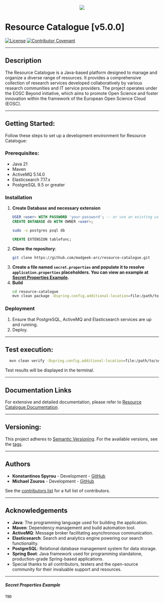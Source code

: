 <div align="center">
  <img src='https://eosc.eu/wp-content/uploads/2024/02/EOSC-Beyond-logo.png'></img>
</div>

# Resource Catalogue [v5.0.0]

[![License](https://img.shields.io/badge/license-Apache%202.0-blue.svg)](LICENSE)
[![Contributor Covenant](https://img.shields.io/badge/Contributor%20Covenant-2.1-4baaaa.svg)](CODE_OF_CONDUCT.md)

---

## Description
The Resource Catalogue is a Java-based platform designed to manage and organize a diverse range of resources. 
It provides a comprehensive collection of research services developed collaboratively by various research communities 
and IT service providers. The project operates under the EOSC Beyond initiative, which aims to promote Open Science 
and foster innovation within the framework of the European Open Science Cloud (EOSC).

---

## Getting Started:

Follow these steps to set up a development environment for Resource Catalogue:

### Prerequisites:

* Java 21
* Maven
* ActiveMQ 5.14.0
* Elasticsearch 7.17.x
* PostgreSQL 9.5 or greater

### Installation

1. **Create Database and necessary extension**
   ```sql
   USER <user> WITH PASSWORD 'your-password'; -- or use an existing user
   CREATE DATABASE db WITH OWNER <user>;
   ```
   ```bash
   sudo -u postgres psql db
   ```
   ```sql
   CREATE EXTENSION tablefunc;
   ```
2. **Clone the repository**:
   ```bash
   git clone https://github.com/madgeek-arc/resource-catalogue.git
   ```
3. **Create a file named `secret.properties` and populate it to resolve `application.properties` placeholders.
   You can view an example at [Secret Properties Example](#Secret-Properties-Example).**
4. **Build**
   ```bash
   cd resource-catalogue
   mvn clean package -Dspring.config.additional-location=file:/path/to/secret.properties -P beyond
   ```

### Deployment

1. Ensure that PostgreSQL, ActiveMQ and Elasticsearch services are up and running.
2. Deploy.

---

## Test execution:
```bash
  mvn clean verify -Dspring.config.additional-location=file:/path/to/secret.properties
```
Test results will be displayed in the terminal.

---

## Documentation Links
For extensive and detailed documentation, please refer to
[Resource Catalogue Documentation](https://github.com/madgeek-arc/resource-catalogue-docs).

---

## Versioning:
This project adheres to [Semantic Versioning](https://semver.org/). For the available versions, see the 
[tags](https://github.com/madgeek-arc/resource-catalogue/tags).

---

## Authors
- **Konstantinos Spyrou** - Development - [GitHub](https://github.com/spyroukostas)
- **Michael Zouros** - Development - [GitHub](https://github.com/mzouros)

See the [contributors list](https://github.com/madgeek-arc/resource-catalogue/graphs/contributors) 
for a full list of contributors.

---

## Acknowledgements

- **Java**: The programming language used for building the application.
- **Maven**: Dependency management and build automation tool.
- **ActiveMQ**: Message broker facilitating asynchronous communication.
- **Elasticsearch**: Search and analytics engine powering our search functionality.
- **PostgreSQL**: Relational database management system for data storage.
- **Spring Boot**: Java framework used for programming standalone, production-grade Spring-based applications.
- Special thanks to all contributors, testers and the open-source community for their invaluable support and resources.

---

##### Secret Properties Example

```properties
TBD
```